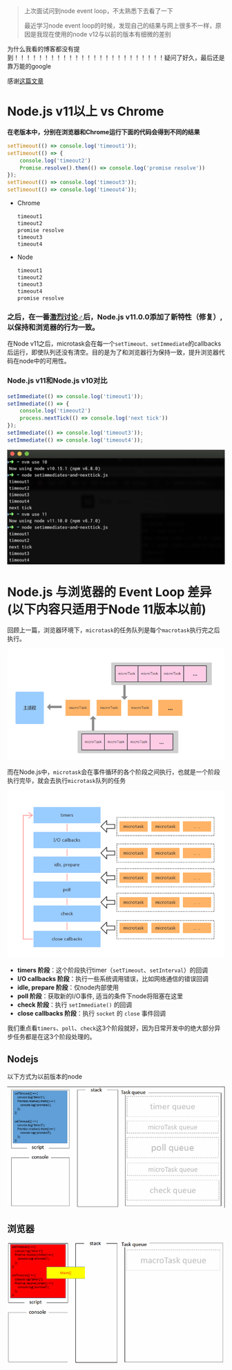 > 上次面试问到node event loop，不太熟悉下去看了一下
>
> 最近学习node event loop的时候，发现自己的结果与网上很多不一样，原因是我现在使用的node v12与以前的版本有细微的差别

为什么我看的博客都没有提到！！！！！！！！！！！！！！！！！！！！！！！！！疑问了好久，最后还是靠万能的google

感谢[这篇文章](https://blog.insiderattack.net/new-changes-to-timers-and-microtasks-from-node-v11-0-0-and-above-68d112743eb3)

# Node.js v11以上 vs Chrome

**在老版本中，分别在浏览器和Chrome运行下面的代码会得到不同的结果**

```javascript
setTimeout(() => console.log('timeout1'));
setTimeout(() => {
    console.log('timeout2')
    Promise.resolve().then(() => console.log('promise resolve'))
});
setTimeout(() => console.log('timeout3'));
setTimeout(() => console.log('timeout4'));
```

- Chrome

  ```
  timeout1
  timeout2
  promise resolve
  timeout3
  timeout4
  ```

- Node

  ```
  timeout1
  timeout2
  timeout3
  timeout4
  promise resolve 
  ```

### 之后，在一番[激烈讨论♂](https://github.com/nodejs/node/issues/22257)后，Node.js v11.0.0添加了新特性（修复）,以保持和浏览器的行为一致。

在Node v11之后，microtask会在每一个`setTimeout、setImmediate`的callbacks后运行，即使队列还没有清空。目的是为了和浏览器行为保持一致，提升浏览器代码在node中的可用性。



### Node.js v11和Node.js v10对比

```javascript
setImmediate(() => console.log('timeout1'));
setImmediate(() => {
    console.log('timeout2')
    process.nextTick(() => console.log('next tick'))
});
setImmediate(() => console.log('timeout3'));
setImmediate(() => console.log('timeout4'));
```

![img](事件循环.assets/1*EZQI-PmMq70FKClrwh5Xsg.png)



# Node.js 与浏览器的 Event Loop 差异 (以下内容只适用于Node 11版本以前)

回顾上一篇，浏览器环境下，`microtask`的任务队列是每个`macrotask`执行完之后执行。

![浏览器端](事件循环.assets/ma(i)crotask.png)

而在Node.js中，`microtask`会在事件循环的各个阶段之间执行，也就是一个阶段执行完毕，就会去执行`microtask`队列的任务

![Node.js端](事件循环.assets/ma(i)crotask-in-node.png)

- **timers 阶段**：这个阶段执行timer（`setTimeout`、`setInterval`）的回调
- **I/O callbacks 阶段**：执行一些系统调用错误，比如网络通信的错误回调
- **idle, prepare 阶段**：仅node内部使用
- **poll 阶段**：获取新的I/O事件, 适当的条件下node将阻塞在这里
- **check 阶段**：执行 `setImmediate()` 的回调
- **close callbacks 阶段**：执行 `socket` 的 `close` 事件回调

我们重点看`timers`、`poll`、`check`这3个阶段就好，因为日常开发中的绝大部分异步任务都是在这3个阶段处理的。

## Nodejs

以下方式为以前版本的node

![Node.js下的处理过程](事件循环.assets/node-excute-animate.gif)

## 浏览器

![Browser下的处理过程](事件循环.assets/browser-excute-animate.gif)






